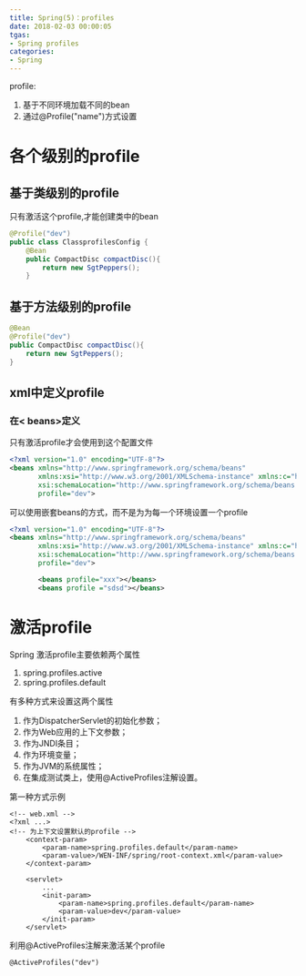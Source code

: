 ```yaml
---
title: Spring(5)：profiles
date: 2018-02-03 00:00:05
tgas: 
- Spring profiles
categories: 
- Spring 
---
```


profile:
1. 基于不同环境加载不同的bean  
2. 通过@Profile("name")方式设置  
# 各个级别的profile

## 基于类级别的profile
只有激活这个profile,才能创建类中的bean

```java
@Profile("dev")
public class ClassprofilesConfig {
    @Bean
    public CompactDisc compactDisc(){
        return new SgtPeppers();
    }
```
## 基于方法级别的profile
```java
@Bean 
@Profile("dev")
public CompactDisc compactDisc(){
    return new SgtPeppers();
}
```

## xml中定义profile

### 在< beans>定义

只有激活profile才会使用到这个配置文件

```xml
<?xml version="1.0" encoding="UTF-8"?>
<beans xmlns="http://www.springframework.org/schema/beans"
       xmlns:xsi="http://www.w3.org/2001/XMLSchema-instance" xmlns:c="http://www.springframework.org/schema/c"
       xsi:schemaLocation="http://www.springframework.org/schema/beans http://www.springframework.org/schema/beans/spring-beans.xsd"
       profile="dev">
```

可以使用嵌套beans的方式，而不是为为每一个环境设置一个profile

```xml
<?xml version="1.0" encoding="UTF-8"?>
<beans xmlns="http://www.springframework.org/schema/beans"
       xmlns:xsi="http://www.w3.org/2001/XMLSchema-instance" xmlns:c="http://www.springframework.org/schema/c"
       xsi:schemaLocation="http://www.springframework.org/schema/beans http://www.springframework.org/schema/beans/spring-beans.xsd"
       profile="dev">

       <beans profile="xxx"></beans>
       <beans profile ="sdsd"></beans>
```

# 激活profile
Spring 激活profile主要依赖两个属性
1. spring.profiles.active
2. spring.profiles.default

有多种方式来设置这两个属性
1. 作为DispatcherServlet的初始化参数；
2. 作为Web应用的上下文参数；
3. 作为JNDI条目；
4. 作为环境变量；
5. 作为JVM的系统属性；
6. 在集成测试类上，使用@ActiveProfiles注解设置。

第一种方式示例
```
<!-- web.xml -->
<?xml ...>
<!-- 为上下文设置默认的profile -->
    <context-param>
        <param-name>spring.profiles.default</param-name>
        <param-value>/WEN-INF/spring/root-context.xml</param-value>
    </context-param>

    <servlet>
        ...
        <init-param>
            <param-name>spring.profiles.default</param-name>
            <param-value>dev</param-value>
        </init-param>
    </servlet>
```

利用@ActiveProfiles注解来激活某个profile
```
@ActiveProfiles("dev")
```

